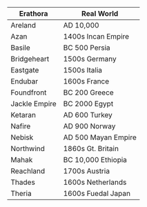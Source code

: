 Erathora | Real World 
---------|-----------
Areland | AD 10,000 
Azan | 1400s Incan Empire 
Basile | BC 500 Persia
Bridgeheart | 1500s Germany 
Eastgate | 1500s Italia
Endubar | 1600s France 
Foundfront | BC 200 Greece 
Jackle Empire | BC 2000 Egypt 
Ketaran | AD 600 Turkey  
Nafire | AD 900 Norway 
Nebisk | AD 500 Mayan Empire 
Northwind | 1860s Gt. Britain 
Mahak | BC 10,000 Ethiopia 
Reachland | 1700s Austria
Thades | 1600s Netherlands 
Theria | 1600s Fuedal Japan 
